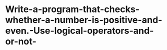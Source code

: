 # Write-a-program-that-checks-whether-a-number-is-positive-and-even.-Use-logical-operators-and-or-not-